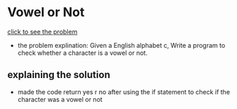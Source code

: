 # Vowel or Not



[click to see the problem](https://practice.geeksforgeeks.org/problems/vowel-or-not0831/1?page=4&difficulty[]=-2&sortBy=submissions)



 - the problem explination:
    Given a English alphabet c, Write a program to check whether a character is a vowel or not.

 



## explaining the solution

- made the code return yes r no after using the if statement to check if the character was a vowel or not